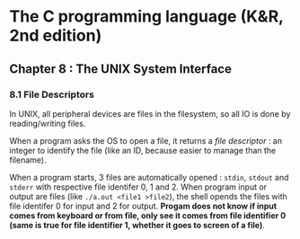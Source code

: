 The C programming language (K&R, 2nd edition)
=============================================

Chapter 8 : The UNIX System Interface
-------------------------------------

### 8.1 File Descriptors
In UNIX, all peripheral devices are files in the filesystem, so all IO is done
by reading/writing files.

When a program asks the OS to open a file, it returns a _file descriptor_ : an
integer to identify the file (like an ID, because easier to manage than the
filename).

When a program starts, 3 files are automatically opened : `stdin`, `stdout` and
`stderr` with respective file identifer 0, 1 and 2. When program input or output
are files (like `./a.out <file1 >file2`), the shell opends the files with file
identifer 0 for input and 2 for output. **Progam does not know if input comes
from keyboard or from file, only see it comes from file identifier 0 (same is
true for file identifier 1, whether it goes to screen of a file)**.
